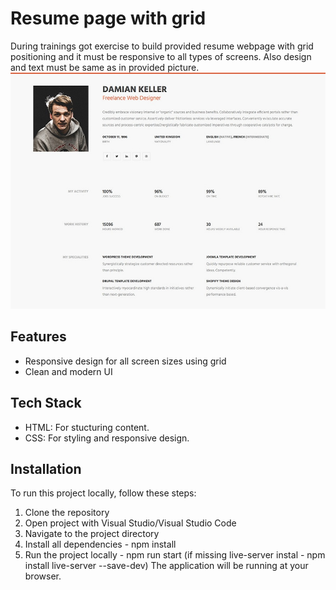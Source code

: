 # Resume page with grid

During trainings got exercise to build provided resume webpage with grid positioning and it must be responsive to all types of screens. Also design and text must be same as in provided picture.
![Expected outcome of trainings exercise](./Example.jpg)

## Features

- Responsive design for all screen sizes using grid
- Clean and modern UI

## Tech Stack

- HTML: For stucturing content.
- CSS: For styling and responsive design.

## Installation

To run this project locally, follow these steps:

1. Clone the repository
2. Open project with Visual Studio/Visual Studio Code
3. Navigate to the project directory
4. Install all dependencies - npm install
5. Run the project locally - npm run start (if missing live-server instal - npm install live-server --save-dev)
   The application will be running at your browser.
